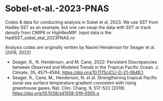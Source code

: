 # Sobel-et-al.-2023-PNAS
Codes & data for conducting analysis in Sobel et al. 2023. We use SST from Hadley SST as an example, but one can swap the data with SST or track density from CMIP6 or HighResMIP.  Input data is the HadISST_sobel_etal_2023PNAS.nc

Analysis codes are originally written by Naomi Henderson for Seager et al. (2019, 2022)
- Seager, R., N. Henderson, and M. Cane, 2022: Persistent Discrepancies between Observed and Modeled Trends in the Tropical Pacific Ocean. J. Climate, 35, 4571–4584, https://doi.org/10.1175/JCLI-D-21-0648.1.
- Seager, R., Cane, M., Henderson, N. et al. Strengthening tropical Pacific zonal sea surface temperature gradient consistent with rising greenhouse gases. Nat. Clim. Chang. 9, 517–522 (2019). https://doi.org/10.1038/s41558-019-0505-x




